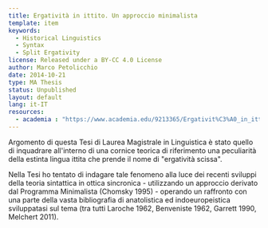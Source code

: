 ```yaml
---
title: Ergatività in ittito. Un approccio minimalista
template: item
keywords: 
  - Historical Linguistics
  - Syntax
  - Split Ergativity
license: Released under a BY-CC 4.0 License
author: Marco Petolicchio
date: 2014-10-21
type: MA Thesis
status: Unpublished
layout: default
lang: it-IT
resources:
  - academia : "https://www.academia.edu/9213365/Ergativit%C3%A0_in_ittito._Un_approccio_minimalista_-_Tesi_di_Laurea_Magistrale"
---
```


Argomento di questa Tesi di Laurea Magistrale in Linguistica è stato quello di inquadrare all'interno di una cornice teorica di riferimento una peculiarità della estinta lingua ittita che prende il nome di "ergatività scissa". 

Nella Tesi ho tentato di indagare tale fenomeno alla luce dei recenti sviluppi della teoria sintattica in ottica sincronica - utilizzando un approccio derivato dal Programma Minimalista (Chomsky 1995) - operando un raffronto con una parte della vasta bibliografia di anatolistica ed indoeuropeistica sviluppatasi sul tema (tra tutti Laroche 1962, Benveniste 1962, Garrett 1990, Melchert 2011). 